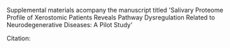 Supplemental materials acompany the manuscript titled 'Salivary Proteome Profile of Xerostomic Patients Reveals Pathway Dysregulation Related to Neurodegenerative Diseases: A Pilot Study'

Citation: 
